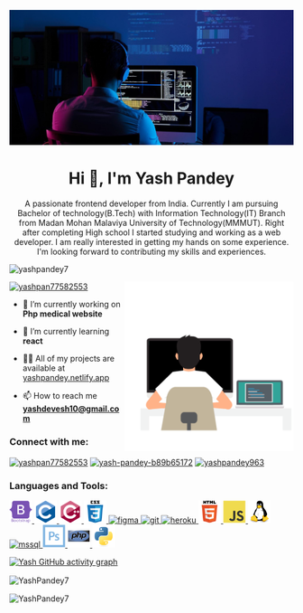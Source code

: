 [![MasterHead](image.jpg)](https://yashpandey.netlify.app/)
<h1 align="center">Hi 👋, I'm Yash Pandey</h1>
<p align="center">A passionate frontend developer from India. Currently I am pursuing Bachelor of technology(B.Tech) with Information Technology(IT) Branch from Madan Mohan Malaviya University of Technology(MMMUT). Right after completing High school I started studying and working as a web developer. I am really interested in getting my hands on some experience. I'm looking forward to contributing my skills and experiences.</p>

<p align="left"> <img src="https://komarev.com/ghpvc/?username=yashpandey7&label=Profile%20views&color=0e75b6&style=flat" alt="yashpandey7" /> </p>

<img align="right" alt="Coding" width="300"  src="code.gif">

<p align="left"> <a href="https://twitter.com/yashpan77582553" target="blank"><img src="https://img.shields.io/twitter/follow/yashpan77582553?logo=twitter&style=for-the-badge" alt="yashpan77582553" /></a> </p>

- 🔭 I’m currently working on **Php medical website**

- 🌱 I’m currently learning **react**

- 👨‍💻 All of my projects are available at [yashpandey.netlify.app](https://yashpandey.netlify.app/)

- 📫 How to reach me **yashdevesh10@gmail.com**

<h3 align="left">Connect with me:</h3>
<p align="left">
<a href="https://twitter.com/yashpan77582553" target="blank"><img align="center" src="https://raw.githubusercontent.com/rahuldkjain/github-profile-readme-generator/master/src/images/icons/Social/twitter.svg" alt="yashpan77582553" height="30" width="40" /></a>
<a href="https://linkedin.com/in/yash-pandey-b89b65172" target="blank"><img align="center" src="https://raw.githubusercontent.com/rahuldkjain/github-profile-readme-generator/master/src/images/icons/Social/linked-in-alt.svg" alt="yash-pandey-b89b65172" height="30" width="40" /></a>
<a href="https://instagram.com/yashpandey963" target="blank"><img align="center" src="https://raw.githubusercontent.com/rahuldkjain/github-profile-readme-generator/master/src/images/icons/Social/instagram.svg" alt="yashpandey963" height="30" width="40" /></a>
</p>

<h3 align="left">Languages and Tools:</h3>
<p align="left"> <a href="https://getbootstrap.com" target="_blank" rel="noreferrer"> <img src="https://raw.githubusercontent.com/devicons/devicon/master/icons/bootstrap/bootstrap-plain-wordmark.svg" alt="bootstrap" width="40" height="40"/> </a> <a href="https://www.cprogramming.com/" target="_blank" rel="noreferrer"> <img src="https://raw.githubusercontent.com/devicons/devicon/master/icons/c/c-original.svg" alt="c" width="40" height="40"/> </a> <a href="https://www.w3schools.com/cpp/" target="_blank" rel="noreferrer"> <img src="https://raw.githubusercontent.com/devicons/devicon/master/icons/cplusplus/cplusplus-original.svg" alt="cplusplus" width="40" height="40"/> </a> <a href="https://www.w3schools.com/css/" target="_blank" rel="noreferrer"> <img src="https://raw.githubusercontent.com/devicons/devicon/master/icons/css3/css3-original-wordmark.svg" alt="css3" width="40" height="40"/> </a> <a href="https://www.figma.com/" target="_blank" rel="noreferrer"> <img src="https://www.vectorlogo.zone/logos/figma/figma-icon.svg" alt="figma" width="40" height="40"/> </a> <a href="https://git-scm.com/" target="_blank" rel="noreferrer"> <img src="https://www.vectorlogo.zone/logos/git-scm/git-scm-icon.svg" alt="git" width="40" height="40"/> </a> <a href="https://heroku.com" target="_blank" rel="noreferrer"> <img src="https://www.vectorlogo.zone/logos/heroku/heroku-icon.svg" alt="heroku" width="40" height="40"/> </a> <a href="https://www.w3.org/html/" target="_blank" rel="noreferrer"> <img src="https://raw.githubusercontent.com/devicons/devicon/master/icons/html5/html5-original-wordmark.svg" alt="html5" width="40" height="40"/> </a> <a href="https://developer.mozilla.org/en-US/docs/Web/JavaScript" target="_blank" rel="noreferrer"> <img src="https://raw.githubusercontent.com/devicons/devicon/master/icons/javascript/javascript-original.svg" alt="javascript" width="40" height="40"/> </a> <a href="https://www.linux.org/" target="_blank" rel="noreferrer"> <img src="https://raw.githubusercontent.com/devicons/devicon/master/icons/linux/linux-original.svg" alt="linux" width="40" height="40"/> </a> <a href="https://www.microsoft.com/en-us/sql-server" target="_blank" rel="noreferrer"> <img src="https://www.svgrepo.com/show/303229/microsoft-sql-server-logo.svg" alt="mssql" width="40" height="40"/> </a> <a href="https://www.photoshop.com/en" target="_blank" rel="noreferrer"> <img src="https://raw.githubusercontent.com/devicons/devicon/master/icons/photoshop/photoshop-line.svg" alt="photoshop" width="40" height="40"/> </a> <a href="https://www.php.net" target="_blank" rel="noreferrer"> <img src="https://raw.githubusercontent.com/devicons/devicon/master/icons/php/php-original.svg" alt="php" width="40" height="40"/> </a> <a href="https://www.python.org" target="_blank" rel="noreferrer"> <img src="https://raw.githubusercontent.com/devicons/devicon/master/icons/python/python-original.svg" alt="python" width="40" height="40"/> </a> </p>

[![Yash GitHub activity graph](https://activity-graph.herokuapp.com/graph?username=YashPandey7&&theme=xcode)](https://github.com/YashPandey7)

<p><img align="center" src="https://github-readme-stats.vercel.app/api?username=YashPandey7&show_icons=true&locale=en&theme=tokyonight" alt="YashPandey7" /></p>

<p><img align="center" src="https://github-readme-streak-stats.herokuapp.com/?user=YashPandey7&&theme=tokyonight" alt="YashPandey7" /></p>
